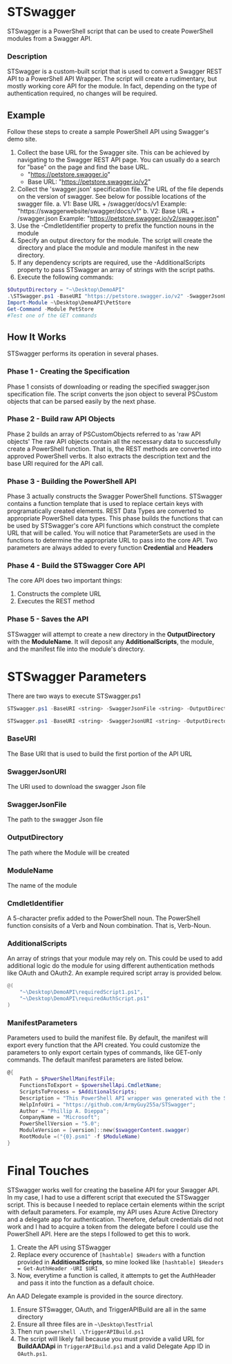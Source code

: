 # STSwagger
STSwagger is a PowerShell script that can be used to create PowerShell modules from a Swagger API.

### Description
STSwagger is a custom-built script that is used to convert a Swagger REST API to a PowerShell API Wrapper. The script will create a rudimentary, but mostly working core API for the module. In fact, depending on the type of authentication required, no changes will be required.

## Example
Follow these steps to create a sample PowerShell API using Swagger's demo site.

1. Collect the base URL for the Swagger site. This can be achieved by navigating to the Swagger REST API page. You can usually do a search for "base" on the page and find the base URL.
    - "https://petstore.swagger.io"
    - Base URL: "https://petstore.swagger.io/v2"
2. Collect the 'swagger.json' specification file. The URL of the file depends on the version of swagger. See below for possible locations of the swagger file.
    a. V1: Base URL + /swagger/docs/v1
        Example: "https://swaggerwebsite/swagger/docs/v1"
    b. V2: Base URL + /swagger.json
        Example: "https://petstore.swagger.io/v2/swagger.json"
3. Use the -CmdletIdentifier property to prefix the function nouns in the module
4. Specify an output directory for the module. The script will create the directory and place the module and module manifest in the new directory.
5. If any dependency scripts are required, use the -AdditionalScripts property to pass STSwagger an array of strings with the script paths.
6. Execute the following commands:
```powershell
$OutputDirectory = "~\Desktop\DemoAPI"
.\STSwagger.ps1 -BaseURI "https://petstore.swagger.io/v2" -SwaggerJsonURI "https://petstore.swagger.io/v2/swagger.json" -CmdletIdentifier "Pet" -OutputDirectory $OutputDirectory -ModuleName "Petstore"
Import-Module ~\Desktop\DemoAPI\PetStore
Get-Command -Module PetStore
#Test one of the GET commands
```

## How It Works
STSwagger performs its operation in several phases. 

### **Phase 1 - Creating the Specification**
Phase 1 consists of downloading or reading the specified swagger.json specification file. The script converts the json object to several PSCustom objects that can be parsed easily by the next phase. 

### **Phase 2 - Build raw API Objects**
Phase 2 builds an array of PSCustomObjects referred to as 'raw API objects' The raw API objects contain all the necessary data to successfully create a PowerShell function. That is, the REST methods are converted into approved PowerShell verbs. It also extracts the description text and the base URI required for the API call.

### **Phase 3 - Building the PowerShell API**
Phase 3 actually constructs the Swagger PowerShell functions. STSwagger contains a function template that is used to replace certain keys with programatically created elements. REST Data Types are converted to appropriate PowerShell data types. This phase builds the functions that can be used by STSwagger's core API functions which construct the complete URL that will be called. You will notice that ParameterSets are used in the functions to determine the appropriate URL to pass into the core API. Two parameters are always added to every function **Credential** and **Headers**

### **Phase 4 - Build the STSwagger Core API**
The core API does two important things:
1. Constructs the complete URL
2. Executes the REST method

### **Phase 5 - Saves the API**
STSwagger will attempt to create a new directory in the **OutputDirectory** with the **ModuleName**. It will deposit any **AdditionalScripts**, the module, and the manifest file into the module's directory. 

# STSwagger Parameters
There are two ways to execute STSwagger.ps1

```powershell
STSwagger.ps1 -BaseURI <string> -SwaggerJsonFile <string> -OutputDirectory <string> -ModuleName <string> [-CmdletIdentifier <string>] [-AdditionalScripts <string[]>] [-ManifestParameters <hashtable>] [<CommonParameters>]
```
```powershell
STSwagger.ps1 -BaseURI <string> -SwaggerJsonURI <string> -OutputDirectory <string> -ModuleName <string> [-CmdletIdentifier <string>] [-AdditionalScripts <string[]>] [-ManifestParameters <hashtable>] [<CommonParameters>]
```
### **BaseURI**
The Base URI that is used to build the first portion of the API URL

### **SwaggerJsonURI**
The URI used to download the swagger Json file

### **SwaggerJsonFile**
The path to the swagger Json file

### **OutputDirectory**
The path where the Module will be created

### **ModuleName**
The name of the module

### **CmdletIdentifier**
A 5-character prefix added to the PowerShell noun. The PowerShell function consisits of a Verb and Noun combination. That is, Verb-Noun.

### **AdditionalScripts**
An array of strings that your module may rely on. This could be used to add additional logic do the module for using different authentication methods like OAuth and OAuth2. An example required script array is provided below.
```powershell
@(
    "~\Desktop\DemoAPI\requiredScript1.ps1",
    "~\Desktop\DemoAPI\requiredAuthScript.ps1"
)
```

### **ManifestParameters**
Parameters used to build the manifest file. By default, the manifest will export every function that the API created. You could customize the parameters to only export certain types of commands, like GET-only commands. The default manifest parameters are listed below.
```powershell
@{
    Path = $PowerShellManifestFile;
    FunctionsToExport = $powershellApi.CmdletName;
    ScriptsToProcess = $AdditionalScripts;
    Description = "This PowerShell API wrapper was generated with the STSwagger API Library.";
    HelpInfoUri = "https://github.com/ArmyGuy255a/STSwagger";
    Author = "Phillip A. Dieppa";
    CompanyName = "Microsoft";
    PowerShellVersion = "5.0";
    ModuleVersion = [version]::new($swaggerContent.swagger)
    RootModule =("{0}.psm1" -f $ModuleName)
}
```

# Final Touches
STSwagger works well for creating the baseline API for your Swagger API. In my case, I had to use a different script that executed the STSwagger script. This is because I needed to replace certain elements within the script with default parameters. For example, my API uses Azure Active Directory and a delegate app for authentication. Therefore, default credentials did not work and I had to acquire a token from the delegate before I could use the PowerShell API. Here are the steps I followed to get this to work.
1. Create the API using STSwagger
2. Replace every occurence of `[hashtable] $Headers` with a function provided in **AdditionalScripts**, so mine looked like `[hashtable] $Headers = Get-AuthHeader -URI $URI`
3. Now, everytime a function is called, it attempts to get the AuthHeader and pass it into the function as a default choice.

An AAD Delegate example is provided in the source directory. 
1. Ensure STSwagger, OAuth, and TriggerAPIBuild are all in the same directory
2. Ensure all three files are in `~\Desktop\TestTrial`
3. Then run ```powershell .\TriggerAPIBuild.ps1```
4. The script will likely fail because you must provide a valid URL for **BuildAADApi** in `TriggerAPIBuild.ps1` and a valid Delegate App ID in `OAuth.ps1`.